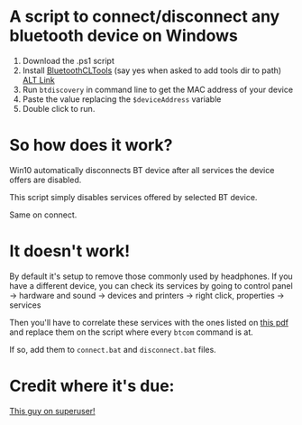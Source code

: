 # A script to connect/disconnect any bluetooth device on Windows

1. Download the .ps1 script
2. Install [BluetoothCLTools](http://bluetoothinstaller.com/bluetooth-command-line-tools/) (say yes when asked to add tools dir to path) [ALT Link](https://web.archive.org/web/20230616235351/https://bluetoothinstaller.com/bluetooth-command-line-tools)
3. Run `btdiscovery` in command line to get the MAC address of your device
4. Paste the value replacing the `$deviceAddress` variable
5. Double click to run.

# So how does it work?

Win10 automatically disconnects BT device after all services the device offers are disabled.

This script simply disables services offered by selected BT device.

Same on connect.



# It doesn't work!

By default it's setup to remove those commonly used by headphones. 
If you have a different device, you can check its services by going to control panel -> hardware and sound -> devices and printers -> right click, properties -> services

Then you'll have to correlate these services with the ones listed on [this pdf](https://btprodspecificationrefs.blob.core.windows.net/assigned-numbers/Assigned%20Number%20Types/Assigned_Numbers.pdf) and replace them on the script where every `btcom` command is at.

If so, add them to `connect.bat` and `disconnect.bat` files. 

# Credit where it's due:

[This guy on superuser!](https://superuser.com/a/1427536)